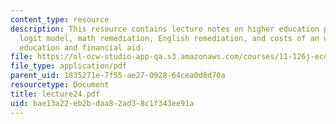 ```yaml
---
content_type: resource
description: This resource contains lecture notes on higher education policy, conditional
  logit model, math remediation, English remediation, and costs of an undergraduate
  education and financial aid.
file: https://ol-ocw-studio-app-qa.s3.amazonaws.com/courses/11-126j-economics-of-education-spring-2007/bae13a22eb2bdaa82ad38c1f343ee91a_lecture24.pdf
file_type: application/pdf
parent_uid: 1835271e-7f55-ae27-0928-64cea0d8d70a
resourcetype: Document
title: lecture24.pdf
uid: bae13a22-eb2b-daa8-2ad3-8c1f343ee91a
---
```

